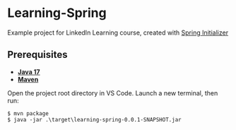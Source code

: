 # Learning-Spring

Example project for LinkedIn Learning course, created with [Spring Initializer](https://start.spring.io/)

## Prerequisites

- [**Java 17**](https://www.oracle.com/java/technologies/downloads/#java17)
- [**Maven**](https://maven.apache.org/download.cgi)

Open the project root directory in VS Code. Launch a new terminal, then run:

```
$ mvn package
$ java -jar .\target\learning-spring-0.0.1-SNAPSHOT.jar
```